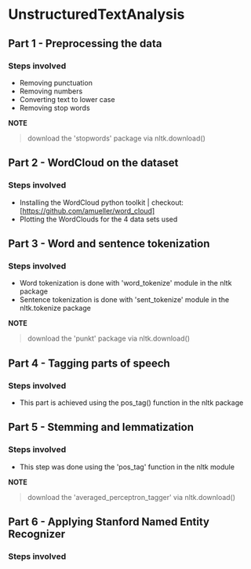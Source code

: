 # UnstructuredTextAnalysis

## Part 1 - Preprocessing the data
### Steps involved
* Removing punctuation
* Removing numbers
* Converting text to lower case
* Removing stop words

**NOTE**
> download the 'stopwords' package via nltk.download()

## Part 2 - WordCloud on the dataset
### Steps involved
* Installing the WordCloud python toolkit | checkout: [https://github.com/amueller/word_cloud]
* Plotting the WordClouds for the 4 data sets used

## Part 3 - Word and sentence tokenization
### Steps involved
* Word tokenization is done with 'word_tokenize' module in the nltk package
* Sentence tokenization is done with 'sent_tokenize' module in the nltk.tokenize package

**NOTE**
> download the 'punkt' package via nltk.download()

## Part 4 - Tagging parts of speech
### Steps involved
* This part is achieved using the pos_tag() function in the nltk package

## Part 5 - Stemming and lemmatization
### Steps involved
* This step was done using the 'pos_tag' function in the nltk module

**NOTE**
>download the 'averaged_perceptron_tagger' via nltk.download()
 
## Part 6 - Applying Stanford Named Entity Recognizer
### Steps involved